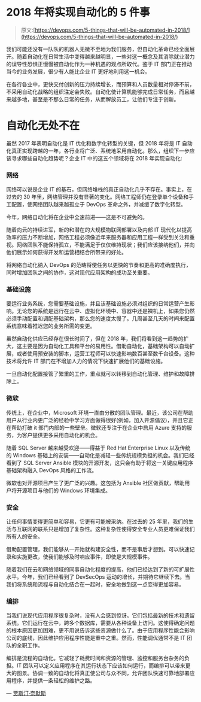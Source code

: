 # 2018 年将实现自动化的 5 件事

> 原文:[https://devops.com/5-things-that-will-be-automated-in-2018/](https://devops.com/5-things-that-will-be-automated-in-2018/)

我们可能还没有一队队的机器人无微不至地为我们服务，但自动化革命已经全面展开。随着自动化在日常生活中变得越来越明显，一些对这一概念及其消除就业潜力的误导性恐惧正慢慢被自动化作为一种机遇的观点所取代。鉴于 IT 部门正在推动当今的业务发展，很少有人能比企业 IT 更好地利用这一机会。

在各行各业中，更快交付创新的压力持续增长，而预算和人员数量相对停滞不前，不采用自动化战略的组织注定会失败。自动化使计算机能够完成日常任务，而且越来越多地，甚至是不那么日常的任务，从而解放员工，让他们专注于创新。

# 自动化无处不在

虽然 2017 年表明自动化是 IT 优化和数字化转型的关键，但 2018 年将是 IT 自动化真正实现跨越的一年，各行业将广泛、系统地采用自动化。那么，组织下一步应该寻求哪些自动化趋势呢？企业 IT 中的这五个领域将在 2018 年实现自动化:

### **网络**

网络可以说是企业 IT 的基石，但网络堆栈的真正自动化几乎不存在。事实上，在过去的 30 年里，网络管理并没有显著的变化。网络工程师仍在登录单个设备和手工配置，使网络团队越来越孤立于 DevOps 革命之外，并减缓了数字化转型。

今年，网络自动化将在企业中全速前进——这是不可避免的。

随着向云的持续进军，新的和潜在的大规模物联网部署以及内部 IT 现代化以提高效率的压力不断增加，网络工程必须像近年来服务器和应用工程一样受到关注和重视。网络团队不能保持孤立，不能满足于仅仅维持现状；我们应该接纳他们，并向他们展示如何获得开发和运营相结合所带来的好处。

将网络自动化纳入 DevOps 的范畴将使任务以更快的节奏和更高的准确度执行，同时增加团队之间的协作，这对现代应用架构的成功至关重要。

### **基础设施**

要运行业务系统，您需要基础设施，并且该基础设施必须对组织的日常运营产生影响。无论您的系统是运行在云中、虚拟化环境中、容器中还是裸机上，如果您仍然必须手动配置和调配基础架构，那么您的速度太慢了。几周甚至几天的时间来配置系统意味着推迟您的业务所需的变更。

虽然自动化供应已经存在很长时间了，但在 2018 年，我们将看到这一趋势的扩大，这主要是因为自动化工具和平台的易用性。借助自动化，基础架构可以自动扩展，或者使用预安装的脚本，运营工程师可以快速影响数百甚至数千台设备。这种技术将允许 IT 部门在不增加人力的情况下快速扩展他们的基础设施。

一旦自动化配置接管了繁重的工作，重点就可以转移到自动化管理、维护和故障排除上。

### **微软**

传统上，在企业中，Microsoft 环境一直由分散的团队管理。最近，该公司在帮助用户从行业内更广泛的经验中学习方面做得很好(例如，加入开源倡议)，并且它正在帮助打破 it 部门内部的一些壁垒。微软还专注于在企业中启用 Azure 支持的服务，为客户提供更多采用自动化的机会。

随着 SQL Server 越来越受欢迎——得益于 Red Hat Enterprise Linux 以及传统的 Windows 基础上的安装——自动化是减轻一些传统规模负担的机会。我们已经看到了 SQL Server Ansible 模块的开源开发，这只会有助于将这一关键应用程序基础架构融入 DevOps 风格的工作流。

微软也对开源项目产生了更广泛的兴趣。这包括为 Ansible 社区做贡献，帮助用户将开源项目与他们的 Windows 环境集成。

### **安全**

让任何事情变得更简单和容易，它更有可能被采纳。在过去的 25 年里，我们的生活与互联网的联系只是增加了复杂性。这种复杂性使得安全专业人员更难保证我们所有人的安全。

借助配置管理，我们能够从一开始就构建安全性，而不是事后才想到。可以快速记录和实施更改，使我们能够及时响应事件，即使是大规模事件。

随着我们在云和网络领域的同事自动化程度的提高，他们已经达到了新的可扩展性水平。今年，我们已经看到了 DevSecOps 运动的增长，并期待它继续下去。当我们将系统和流程与自动化结合在一起时，安全地做到这一点变得更加容易。

### **编排**

当我们说现代应用程序很复杂时，没有人会感到惊讶。它们包括最新的技术和遗留系统。它们运行在云中，跨多个数据库，需要从各种设备上访问。这使得确定问题的根本原因更加困难，更不用说告诉这些资源做什么了。由于应用程序性能会影响公司的底线，因此维护应用程序性能是重中之重。然而，性能调优通常不是 IT 团队的全职工作。

编排是流程的自动化。它减轻了耗费时间和资源的管理、监控和服务台杂务的负担。IT 团队可以定义应用程序在其运行状态下应该如何运行，而编排可以带来更大的图景。协调一致的自动化将真正使公司与众不同，允许团队快速可靠地部署应用程序，并提供一条轻松的维护之路。

— [贾斯汀·奈默斯](https://devops.com/author/justin-nemmers/)